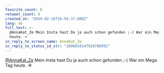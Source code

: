 ```yaml
---
favorite_count: 0
retweet_count: 0
created_at: "2019-02-16T16:56:37.000Z"
lang: de
full_text: >-
  @AnnaKat_Ze Mein Insta hast Du ja auch schon gefunden ;-) War ein Mega Tag
  heute. ☀️
in_reply_to_screen_name: AnnaKat_Ze
in_reply_to_status_id_str: "1096810147928788992"
---
```


[@AnnaKat_Ze](https://twitter.com/AnnaKat_Ze) Mein Insta hast Du ja auch schon
gefunden ;-) War ein Mega Tag heute. ☀️
